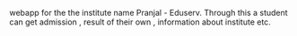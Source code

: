 

webapp for the the institute name Pranjal - Eduserv.
Through this a student can get admission , result of their own , information about institute etc.

